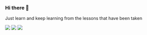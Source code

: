 ### Hi there 👋

Just learn and keep learning from the lessons that have been taken

![](https://github-profile-summary-cards.vercel.app/api/cards/profile-details?username=mohamad-supangat&theme=vue)
![](https://github-profile-summary-cards.vercel.app/api/cards/most-commit-language?username=mohamad-supangat&theme=vue)
![](https://github-profile-summary-cards.vercel.app/api/cards/stats?username=mohamad-supangat&theme=vue)
